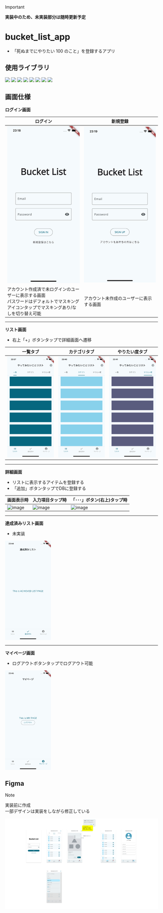 > [!IMPORTANT]
> <b>実装中のため、未実装部分は随時更新予定</b>

# bucket_list_app

- 「死ぬまでにやりたい 100 のこと」を登録するアプリ


## 使用ライブラリ
![](https://img.shields.io/badge/flutter-v3.16.8-blue)
![](https://img.shields.io/badge/go_router-v13.0.1-blue)
![](https://img.shields.io/badge/firebase_core-v2.24.2-blue)
![](https://img.shields.io/badge/firebase_auth-v4.16.0-blue)
![](https://img.shields.io/badge/flutter_hooks-v0.20.4-blue)
![](https://img.shields.io/badge/hooks_riverpod-v2.4.9-blue)
![](https://img.shields.io/badge/cloud_firestore-v4.15.0-blue)
![](https://img.shields.io/badge/modal_bottom_sheet-v3.0.0_pre-blue)


## 画面仕様

**ログイン画面**

| ログイン                       | 新規登録                       |
| ------------------------------ | ------------------------------ |
| ![](readme_files/ログイン.png) | ![](readme_files/新規登録.png) |
| アカウント作成済で未ログインのユーザーに表示する画面<br/>パスワードはデフォルトでマスキング<br/>アイコンタップでマスキングあり/なしを切り替え可能 | アカウント未作成のユーザーに表示する画面 |

---

**リスト画面**
- 右上「+」ボタンタップで詳細画面へ遷移

| 一覧タブ                                  | カテゴリタブ                                  | やりたい度タブ                                  |
| ----------------------------------------- | --------------------------------------------- | ----------------------------------------------- |
| ![](readme_files/リスト画面_一覧タブ.png) | ![](readme_files/リスト画面_カテゴリタブ.png) | ![](readme_files/リスト画面_やりたい度タブ.png) |

---

**詳細画面**
- リストに表示するアイテムを登録する
- 「追加」ボタンタップでDBに登録する

画面表示時 | 入力項目タップ時 | 「･･･」ボタン(右上)タップ時
--- | --- | --- 
![image](https://github.com/shmzzzz/bucket_list_app/assets/85086833/e7a5de97-00d3-490f-a064-ba7bae905764) | ![image](https://github.com/shmzzzz/bucket_list_app/assets/85086833/9498a970-9b8f-408f-8f5d-88ec1e2c160e) | ![image](https://github.com/shmzzzz/bucket_list_app/assets/85086833/3ae7ff9c-5cc3-4ebc-b0ff-6828b648cac6)




---

**達成済みリスト画面**
- 未実装

<img width="30%" src="readme_files/達成済みリスト画面.png">

---

**マイページ画面**
- ログアウトボタンタップでログアウト可能

<img width="30%" src="readme_files/マイページ画面.png">

## Figma
> [!NOTE]
> 実装前に作成<br/>
> 一部デザインは実装をしながら修正している

  <img  src="readme_files/Figma.png">
